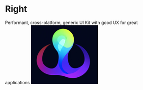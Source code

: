 # Right
Performant, cross-platform, generic UI Kit with good UX for great applications
![GitHub Logo](images/logo.png)
